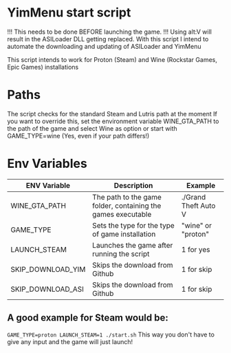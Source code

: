# YimMenu start script

!!! This needs to be done BEFORE launching the game. !!!
Using alt:V will result in the ASILoader DLL getting replaced.
With this script I intend to automate the downloading and updating of ASILoader and YimMenu

This script intends to work for Proton (Steam) and Wine (Rockstar Games, Epic Games) installations

# Paths
The script checks for the standard Steam and Lutris path at the moment
If you want to override this, set the environment variable WINE_GTA_PATH to the path of the game and select Wine as option or start with GAME_TYPE=wine (Yes, even if your path differs!)


# Env Variables

| ENV Variable      | Description                                                  | Example              |
|-------------------|--------------------------------------------------------------|----------------------|
| WINE_GTA_PATH     | The path to the game folder, containing the games executable | ./Grand Theft Auto V |
| GAME_TYPE         | Sets the type for the type of game installation              | "wine" or "proton"   |
| LAUNCH_STEAM      | Launches the game after running the script                   | 1 for yes            |
| SKIP_DOWNLOAD_YIM | Skips the download from Github                               | 1 for skip           |
| SKIP_DOWNLOAD_ASI | Skips the download from Github                               | 1 for skip           |

## A good example for Steam would be:
`GAME_TYPE=proton LAUNCH_STEAM=1 ./start.sh`
This way you don't have to give any input and the game will just launch!